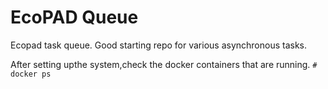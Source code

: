 EcoPAD Queue
====

Ecopad task queue. Good starting repo for various asynchronous tasks. 

After setting upthe system,check the docker containers that are running.
      `# docker ps`
